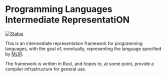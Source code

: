 # Programming Languages Intermediate RepresentatiON

[![Status](https://github.com/vaivaswatha/pliron/actions/workflows/ci.yml/badge.svg)](https://github.com/vaivaswatha/pliron/actions/workflows/ci.yml)

This is an intermediate representation framework for programming languages,
with the goal of, eventually, representing the language specified by
[MLIR](https://mlir.llvm.org/docs/LangRef/).

The framework is written in Rust, and hopes to, at some point,
provide a compiler infrastructure for general use.
